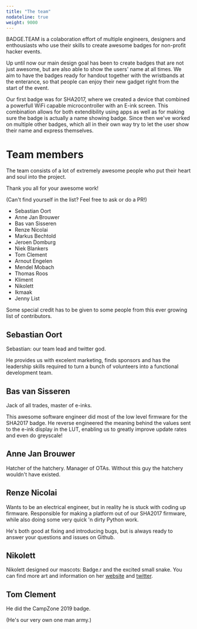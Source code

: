```yaml
---
title: "The team"
nodateline: true
weight: 9000
---
```


BADGE.TEAM is a colaboration effort of multiple engineers, designers and enthousiasts who use their skills to create awesome badges for non-profit hacker events.

Up until now our main design goal has been to create badges that are not just awesome, but are also able to show the users' name at all times.
We aim to have the badges ready for handout together with the wristbands at the enterance, so that people can enjoy their new gadget right from the start of the event.

Our first badge was for SHA2017, where we created a device that combined a powerfull WiFi capable microcontroller with an E-ink screen. This combination allows for both extendibility using apps as well as for making sure the badge is actually a name showing badge.
Since then we've worked on multiple other badges, which all in their own way try to let the user show their name and express themselves.

# Team members
The team consists of a lot of extremely awesome people who put their heart and soul into the project.

Thank you all for your awesome work!

(Can't find yourself in the list? Feel free to ask or do a PR!)

 - Sebastian Oort
 - Anne Jan Brouwer
 - Bas van Sisseren
 - Renze Nicolai
 - Markus Bechtold
 - Jeroen Domburg
 - Niek Blankers
 - Tom Clement
 - Arnout Engelen
 - Mendel Mobach
 - Thomas Roos
 - Kliment
 - Nikolett
 - Ikmaak
 - Jenny List

Some special credit has to be given to some people from this ever growing list of contributors.

## Sebastian Oort
Sebastian: our team lead and twitter god.

He provides us with excelent marketing, finds sponsors and has the leadership skills required to turn a bunch of volunteers into a functional development team.

## Bas van Sisseren
Jack of all trades, master of e-inks.

This awesome software engineer did most of the low level firmware for the SHA2017 badge. He reverse engineered the meaning behind the values sent to the e-ink display in the LUT, enabling us to greatly improve update rates and even do greyscale!

## Anne Jan Brouwer

Hatcher of the hatchery. Manager of OTAs. Without this guy the hatchery wouldn't have existed.

## Renze Nicolai

Wants to be an electrical engineer, but in reality he is stuck with coding up firmware.
Responsible for making a platform out of our SHA2017 firmware, while also doing some very quick 'n dirty Python work.

He's both good at fixing and introducing bugs, but is always ready to answer your questions and issues on Github.

## Nikolett
Nikolett designed our mascots: Badge.r and the excited small snake. You can find more art and information on her [website](https://ankhaneko.wixsite.com/portfolio) and [twitter](https://twitter.com/Nekolett).

## Tom Clement
He did the CampZone 2019 badge.

(He's our very own one man army.)
